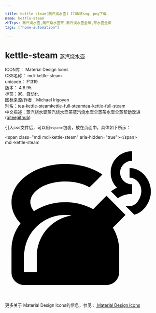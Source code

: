 ```yaml
---

title: kettle steam(蒸汽烧水壶) ICON转svg、png下载
name: kettle-steam
zhTips: 蒸汽烧水壶,蒸汽烧水壶茶,蒸汽烧水壶全蒸,茶水壶全蒸
tags: ["home-automation"]

---
```


# kettle-steam  <small style="font-size: 60%;font-weight: 100">蒸汽烧水壶</small>


<div class="detail-page">
<p>
<span>
ICON库：
<span class="badge-secondary badge">Material Design Icons</span> 
</span>
<br/>
<span>
CSS名称：
<span class="badge-secondary badge">mdi-kettle-steam</span> 
</span>
<br/>
<span>
unicode：
<span class="badge-secondary badge">F1319</span> 
<copy-btn content='F1319' btn-title=""></copy-btn>
<copy-btn :content='String.fromCodePoint(parseInt("F1319", 16))' btn-title="复制U"></copy-btn>
</span>
<br/>
<span>
版本：
<span class="badge-secondary badge">4.8.95</span> 
</span><br/><span>标签：<span class="badge-light badge"><router-link to="/tags/home-automation.html">家、自动化</router-link></span></span>
<br/>
<span>图标来源/作者：<span class="badge-light badge">Michael Irigoyen</span></span> 
<br/>
<span>别名：<span class="badge-light badge">tea-kettle-steam</span><span class="badge-light badge">kettle-full-steam</span><span class="badge-light badge">tea-kettle-full-steam</span></span><br/><span class="zh-detail">中文描述：<span class="badge-primary badge">蒸汽烧水壶</span><span class="badge-primary badge">蒸汽烧水壶茶</span><span class="badge-primary badge">蒸汽烧水壶全蒸</span><span class="badge-primary badge">茶水壶全蒸</span><span class="help-link"><span>帮助改进</span>(<a href="https://gitee.com/liuwave/icon-helper/edit/master/json/material/kettle-steam.json" target="_blank" rel="noopener noreferrer">gitee</a><a href="https://github.com/liuwave/icon-helper/edit/master/json/material/kettle-steam.json" target="_blank" rel="noopener noreferrer">github</a></span>)</span><br/>
</p>
</div>
<div class="alert alert-dark">
  <i class="mdi mdi-kettle-steam mdi-48px"></i>
  <i class="mdi mdi-kettle-steam mdi-36px"></i>
  <i class="mdi mdi-kettle-steam mdi-24px"></i>
  <i class="mdi mdi-kettle-steam mdi-18px"></i>
</div>
<div>
  <p>引入css文件后，可以用<code>&lt;span&gt;</code>包裹，放在页面中。具体如下所示：    
  </p>
  <div class="alert alert-primary" style="font-size: 14px">
    &lt;span class="mdi mdi-kettle-steam" aria-hidden="true"&gt;&lt;/span&gt;
    <copy-btn content='<span class="mdi mdi-kettle-steam" aria-hidden="true"></span>'></copy-btn>
  </div>
  <div class="alert alert-secondary">
    <i class="mdi mdi-kettle-steam"
    style="font-size: 24px"
    aria-hidden="true"></i> mdi-kettle-steam
    <copy-btn content="mdi-kettle-steam" btn-title="复制图标名称"></copy-btn>
  </div>
</div>
<div id="svg" class="svg-wrap">
<svg xmlns="http://www.w3.org/2000/svg" viewBox="0 0 24 24"><path d="M19 11L16 8L13.9 10.1C12.58 9.38 11.05 9 9.5 9C7.65 9 5.95 9.53 4.55 10.41C4.19 9.97 4 9.5 4 9C4 7.21 6.46 5.75 9.5 5.75C10.93 5.75 12.3 6.08 13.33 6.67L15.35 4.65C13.77 3.59 11.68 3 9.5 3C4.81 3 1 5.69 1 9C1 10.19 1.5 11.34 2.44 12.33C1.53 13.5 1 14.96 1 16.5V20C1 21.11 1.89 22 3 22H16C17.11 22 18 21.11 18 20V16.5C18 15.28 17.66 14.07 17 13L19 11M5 17.5V20H3V17.5C3 13.91 5.91 11 9.5 11C9.84 11 10.17 11.04 10.5 11.09C7.39 11.57 5 14.25 5 17.5M23 7.3C23 8.93 21.91 10.6 20.38 10.97L19.71 10.29L19 9.6H19.75C20.75 9.6 21.5 8.22 21.5 7.2C21.5 6.18 20.65 5.14 19.65 5.14V3.64C21.5 3.64 23 5.45 23 7.3M17.65 6.73C17.03 6.12 16.65 5.28 16.65 4.35C16.65 2.5 18.15 1 20 1V2.5C19 2.5 18.15 3.33 18.15 4.35C18.15 5.37 19 6.2 20 6.2V7.7C19.18 7.7 18.42 7.95 17.79 8.38L16.72 7.31C17 7.09 17.32 6.89 17.65 6.73Z" /></svg>
</div>
<detail full-name='mdi-kettle-steam'></detail>
    
<div><p>更多关于 Material Design Icons的信息，参见：<a target="_blank" href="https://iconhelper.cn/material.html"> Material Design Icons</a>
</p></div>
